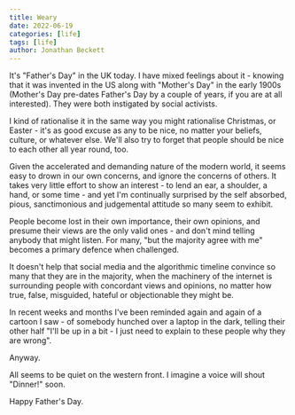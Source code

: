 ```yaml
---
title: Weary
date: 2022-06-19
categories: [life]
tags: [life]
author: Jonathan Beckett
---
```


It's "Father's Day" in the UK today. I have mixed feelings about it - knowing that it was invented in the US along with "Mother's Day" in the early 1900s (Mother's Day pre-dates Father's Day by a couple of years, if you are at all interested). They were both instigated by social activists.

I kind of rationalise it in the same way you might rationalise Christmas, or Easter - it's as good excuse as any to be nice, no matter your beliefs, culture, or whatever else. We'll also try to forget that people should be nice to each other all year round, too.

Given the accelerated and demanding nature of the modern world, it seems easy to drown in our own concerns, and ignore the concerns of others. It takes very little effort to show an interest - to lend an ear, a shoulder, a hand, or some time - and yet I'm continually surprised by the self absorbed, pious, sanctimonious and judgemental attitude so many seem to exhibit.

People become lost in their own importance, their own opinions, and presume their views are the only valid ones - and don't mind telling anybody that might listen. For many, "but the majority agree with me" becomes a primary defence when challenged.

It doesn't help that social media and the algorithmic timeline convince so many that they are in the majority, when the machinery of the internet is surrounding people with concordant views and opinions, no matter how true, false, misguided, hateful or objectionable they might be.

In recent weeks and months I've been reminded again and again of a cartoon I saw - of somebody hunched over a laptop in the dark, telling their other half "I'll be up in a bit - I just need to explain to these people why they are wrong".

Anyway.

All seems to be quiet on the western front. I imagine a voice will shout "Dinner!" soon.

Happy Father's Day.